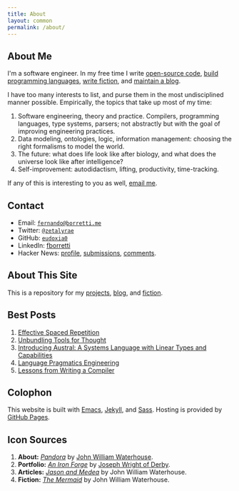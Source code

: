 ```yaml
---
title: About
layout: common
permalink: /about/
---
```


<article>

# About Me

I'm a software engineer. In my free time I write [open-source code][port],
[build programming languages][austral], [write fiction][fiction], and [maintain
a blog][blog].

[port]: /portfolio/
[austral]: https://github.com/austral/austral
[blog]: /article/
[fiction]: /fiction/
[gh]: https://github.com/eudoxia0

I have too many interests to list, and purse them in the most undisciplined
manner possible. Empirically, the topics that take up most of my time:

1. Software engineering, theory and practice. Compilers, programming languages,
   type systems, parsers; not abstractly but with the goal of improving
   engineering practices.
2. Data modeling, ontologies, logic, information management: choosing the right
   formalisms to model the world.
3. The future: what does life look like after biology, and what does the
   universe look like after intelligence?
4. Self-improvement: autodidactism, lifting, productivity, time-tracking.

If any of this is interesting to you as well, [email me][mail].

# Contact

- Email: [`fernando@borretti.me`][mail]
- Twitter: [`@zetalyrae`](https://twitter.com/zetalyrae)
- GitHub: [`eudoxia0`][gh]
- LinkedIn: [fborretti][ln]
- Hacker News: [profile][hn], [submissions][hnsub], [comments][hncom].

[mail]: mailto:fernando@borretti.me
[ln]: https://www.linkedin.com/in/fborretti
[hn]: https://news.ycombinator.com/user?id=zetalyrae
[hnsub]: https://news.ycombinator.com/submitted?id=zetalyrae
[hncom]: https://news.ycombinator.com/threads?id=zetalyrae

# About This Site

This is a repository for my [projects][port], [blog][blog], and
[fiction][fiction].

# Best Posts

1. [Effective Spaced Repetition](/article/effective-spaced-repetition)
1. [Unbundling Tools for Thought](/article/unbundling-tools-for-thought)
1. [Introducing Austral: A Systems Language with Linear Types and Capabilities](/article/introducing-austral)
1. [Language Pragmatics Engineering](/article/language-pragmatics)
1. [Lessons from Writing a Compiler](/article/lessons-writing-compiler)

# Colophon

This website is built with [Emacs][emacs], [Jekyll][jekyll], and
[Sass][sass]. Hosting is provided by [GitHub Pages][pages].

[emacs]: https://www.gnu.org/software/emacs/
[jekyll]: http://jekyllrb.com/
[sass]: http://sass-lang.com/
[pages]: https://pages.github.com/

## Icon Sources

1. **About:** [_Pandora_][pandora] by [John William Waterhouse][jww].
2. **Portfolio:** [_An Iron Forge_][iron] by [Joseph Wright of Derby][derby].
3. **Articles:** [_Jason and Medea_][jason] by John William Waterhouse.
4. **Fiction:** [_The Mermaid_][mermaid] by John William Waterhouse.

[pandora]: https://en.wikipedia.org/wiki/Pandora_(painting)
[jww]: https://en.wikipedia.org/wiki/John_William_Waterhouse
[iron]: https://commons.wikimedia.org/wiki/File:Joseph_Wright_-_An_Iron_Forge_-_Google_Art_Project.jpg
[derby]: https://en.wikipedia.org/wiki/Joseph_Wright_of_Derby
[jason]: https://en.wikipedia.org/wiki/Jason_and_Medea_(painting)
[mermaid]: https://commons.wikimedia.org/wiki/File:John_William_Waterhouse_A_Mermaid.jpg

</article>
